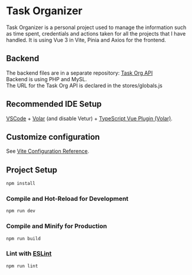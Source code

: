# Task Organizer
Task Organizer is a personal project used to manage the information such as time spent, credentials and actions taken for all the projects that I have handled. It is using Vue 3 in Vite, Pinia and Axios for the frontend.

## Backend
The backend files are in a separate repository: [Task Org API](https://github.com/alrex-dev/task-org-api)  
Backend is using PHP and MySL.    
The URL for the Task Org API is declared in the stores/globals.js

## Recommended IDE Setup

[VSCode](https://code.visualstudio.com/) + [Volar](https://marketplace.visualstudio.com/items?itemName=Vue.volar) (and disable Vetur) + [TypeScript Vue Plugin (Volar)](https://marketplace.visualstudio.com/items?itemName=Vue.vscode-typescript-vue-plugin).

## Customize configuration

See [Vite Configuration Reference](https://vitejs.dev/config/).

## Project Setup

```sh
npm install
```

### Compile and Hot-Reload for Development

```sh
npm run dev
```

### Compile and Minify for Production

```sh
npm run build
```

### Lint with [ESLint](https://eslint.org/)

```sh
npm run lint
```
